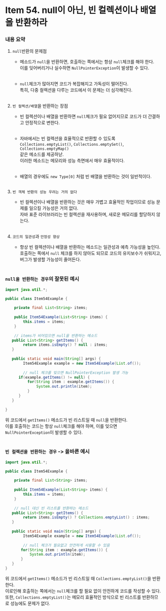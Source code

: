 # Item 54. null이 아닌, 빈 컬렉션이나 배열을 반환하라

### 내용 요약 <br>
1. `null`반환의 문제점
    - 메소드가 `null`을 반환하면, 호출하는 쪽에서는 항상 `null`체크를 해야 한다. <br>
      이를 잊어버리거나 실수하면 `NullPointerException`이 발생할 수 있다. <br><br>
   
    - `null`체크가 많아지면 코드가 복잡해지고 가독성이 떨어진다. <br>
      특히, 다중 컬렉션을 다루는 코드에서 이 문제는 더 심각해진다. <br><br>
      


2. `빈 컬렉션/배열`을 반환하는 장점
    - 빈 컬렉션이나 배열을 반환하면 `null`체크가 필요 없어지므로 코드가 더 간결하고 안정적으로 변한다. <br><br>

    - 자바에서는 빈 컬렉션을 효율적으로 반환할 수 있도록 `Collections.emptyList()`, `Collections.emptySet()`, `Collections.emptyMap()` <br>
      같은 메소드를 제공하낟. <br>
      이러한 메소드는 메모리와 성능 측면에서 매우 효율적이다. <br><br>

    - 배열의 경우에도 `new Type[0]` 처럼 빈 배열을 반환하는 것이 일반적이다. <br><br>


3. `빈 객체 반환의 성능 우려는 거의 없다`
    - 빈 컬렉션이나 배열을 반환하는 것은 매우 가볍고 효율적인 작업이므로 성능 문제를 일으킬 가능성은 거의 없다. <br>
      자바 표준 라이브러리는 빈 컬렉션을 재사용하며, 새로운 메모리를 할당하지 않는다. <br><br>


4. `코드의 일관성`과 `안정성 향상` 
   - 항상 빈 컬렉션이나 배열을 반환하는 메소드는 일관성과 예측 가능성을 높인다. <br>
     호출하는 쪽에서 `null` 체크를 하지 않아도 되므로 코드의 유지보수가 쉬워지고, 버그가 발생할 가능성이 줄어든다. <br><br>



### `null을 반환하는 경우`의 잘못된 예시
```java
import java.util.*;

public class Item54Example {
    
    private final List<String> items;
    
    public Item54Example(List<String> items) {
        this.items = items;
    }
    
    // items가 비어있으면 null을 반환하는 메소드
   public List<String> getItems() {
        return items.isEmpty() ? null : items;
   }
   
   public static void main(String[] args) {
        Item54Example example = new Item54Example(List.of());
        
        // null 체크를 잊으면 NullPointerException 발생 가능
      if(example.getItems() != null) {
          for(String item : example.getItems()) {
              System.out.println(item);
          }
      }
   }
   
}
```
위 코드에서 `getItems()` 메소드가 빈 리스트일 때 `null`을 반환한다. <br>
이를 호출하는 코드는 항상 `null`체크를 해야 하며, 이를 잊으면 `NullPointerException`이 발생할 수 있다. <br><br>




### `빈 컬렉션을 반환하는 경우` -> 올바른 예시
```java
import java.util.*;

public class Item54Example {
    
    private final List<String> items;
    
    public Item54Example(List<String> items) {
        this.items = items;
    }
    
    // null 대신 빈 리스트를 반환하는 메소드
   public List<String> getItems() {
        return items.isEmpty() ? Collections.emptyList() : items;
   }
   
   public static void main(String[] args) {
        Item54Example example = new Item54Example(List.of());
        
        // null 체크가 필요없고 안전하게 사용할 수 있음
       for(String item : example.getItems()) {
           System.out.println(item);
       }
   }
}
```
위 코드에서 `getItems()` 메소드가 빈 리스트일 때 `Collections.emptyList()`을 반환한다. <br>
이로인해 호출하는 쪽에서는 `null`체크를 할 필요 없이 안전하게 코드를 작성할 수 있다. <br>
또한, `Collections.emptyList()`는 메모리 효율적인 방식으로 빈 리스트를 반환하므로 성능에도 문제가 없다. <br><br>







